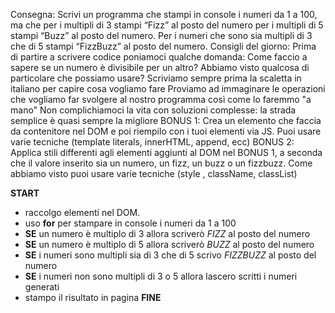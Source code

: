 Consegna:
Scrivi un programma che stampi in console i numeri da 1 a 100, ma che
per i multipli di 3 stampi “Fizz” al posto del numero
per i multipli di 5 stampi “Buzz” al posto del numero.
Per i numeri che sono sia multipli di 3 che di 5 stampi “FizzBuzz” al posto del numero.
 Consigli del giorno:
Prima di partire a scrivere codice poniamoci qualche domanda:
Come faccio a sapere se un numero è divisibile per un altro?
Abbiamo visto qualcosa di particolare che possiamo usare?
Scriviamo sempre prima la scaletta in italiano per capire cosa vogliamo fare
Proviamo ad immaginare le operazioni che vogliamo far svolgere al nostro programma così come lo faremmo "a mano"
Non complichiamoci la vita con soluzioni complesse: la strada semplice è quasi sempre la migliore
BONUS 1:
Crea un elemento che faccia da contenitore nel DOM e poi riempilo con i tuoi elementi via JS.
Puoi usare varie tecniche  (template literals, innerHTML, append, ecc)
BONUS 2:
Applica stili differenti agli elementi aggiunti al DOM nel BONUS 1, a seconda che il valore inserito sia un numero, un fizz, un buzz o un fizzbuzz.
Come abbiamo visto puoi  usare varie tecniche (style , className, classList)


**START**
- raccolgo elementi nel DOM.
- uso **for** per stampare in console i numeri da 1 a 100
- **SE** un numero è multiplo di 3 allora scriverò *FIZZ* al posto del numero
- **SE** un numero è multiplo di 5 allora scriverò *BUZZ* al posto del numero
- **SE** i numeri sono multipli sia di 3 che di 5 scrivo *FIZZBUZZ* al posto del numero 
- **SE** i numeri non sono multipli di 3 o 5 allora lascero scritti i numeri generati
- stampo il risultato in pagina
**FINE**